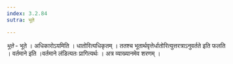 ```yaml
---
index: 3.2.84
sutra: भूते

---
```

_भूते_ - भूते । अधिकारोऽयमिति । धातोरित्यधिकृतम् । ततश्च भूतार्थवृत्तेर्धातोरित्युत्तरत्राऽनुवर्तते इति फलति । वर्तमाने इति ।वर्तमाने ल॑डित्यतः प्रागित्यर्थः । अत्र व्याख्यानमेव शरणम् ।